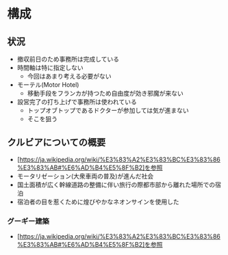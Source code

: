 # 構成

## 状況

- 撤収前日のため事務所は完成している
- 時間軸は特に指定しない
  - 今回はあまり考える必要がない
- モーテル(Motor Hotel)
  - 移動手段をフランカが持つため自由度が効き邪魔が来ない
- 設営完了の打ち上げで事務所は使われている
  - トップオブトップであるドクターが参加しては気が進まない
  - そこを狙う

## クルビアについての概要

- [https://ja.wikipedia.org/wiki/%E3%83%A2%E3%83%BC%E3%83%86%E3%83%AB#%E6%AD%B4%E5%8F%B2]を参照
- モータリゼーション(大衆車両の普及)が進んだ社会
- 国土面積が広く幹線道路の整備に伴い旅行の際都市部から離れた場所での宿泊
- 宿泊者の目を惹くために煌びやかなネオンサインを使用した

### グーギー建築

- [https://ja.wikipedia.org/wiki/%E3%83%A2%E3%83%BC%E3%83%86%E3%83%AB#%E6%AD%B4%E5%8F%B2]を参照
